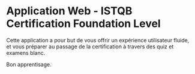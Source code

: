 # Application Web - ISTQB Certification Foundation Level

Cette application a pour but de vous offrir un expérience utilisateur fluide, et vous préparer au passage de la certification à travers des quiz et examens blanc.

Bon apprentisage.
